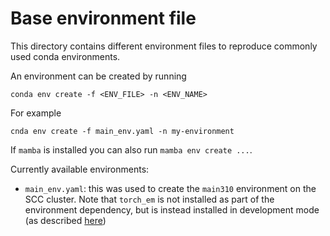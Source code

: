 # Base environment file

This directory contains different environment files to reproduce commonly used conda environments.

An environment can be created by running
```
conda env create -f <ENV_FILE> -n <ENV_NAME>
```
For example
```
cnda env create -f main_env.yaml -n my-environment
```

If `mamba` is installed you can also run `mamba env create ...`.

Currently available environments:
- `main_env.yaml`: this was used to create the `main310` environment on the SCC cluster. Note that `torch_em` is not installed as part of the environment dependency, but is instead installed in development mode (as described [here](https://github.com/constantinpape/torch-em#from-source))
